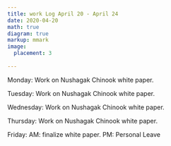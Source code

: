 ```yaml
---
title: work Log April 20 - April 24
date: 2020-04-20
math: true
diagram: true
markup: mmark
image:
  placement: 3
  
---
```


Monday: Work on Nushagak Chinook white paper.

Tuesday: Work on Nushagak Chinook white paper.

Wednesday: Work on Nushagak Chinook white paper.

Thursday: Work on Nushagak Chinook white paper.

Friday: AM: finalize white paper. PM: Personal Leave

